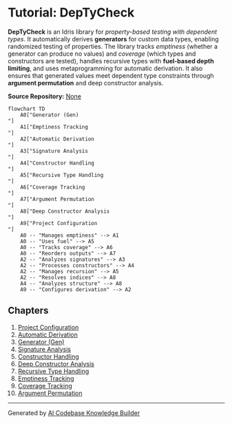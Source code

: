 # Tutorial: DepTyCheck

**DepTyCheck** is an Idris library for *property-based testing with dependent types*. 
It automatically derives **generators** for custom data types, enabling randomized testing of properties.
The library tracks *emptiness* (whether a generator can produce no values) and *coverage* (which types and constructors are tested),
handles recursive types with **fuel-based depth limiting**, and uses metaprogramming for automatic derivation.
It also ensures that generated values meet dependent type constraints through **argument permutation** and deep constructor analysis.


**Source Repository:** [None](None)

```mermaid
flowchart TD
    A0["Generator (Gen)
"]
    A1["Emptiness Tracking
"]
    A2["Automatic Derivation
"]
    A3["Signature Analysis
"]
    A4["Constructor Handling
"]
    A5["Recursive Type Handling
"]
    A6["Coverage Tracking
"]
    A7["Argument Permutation
"]
    A8["Deep Constructor Analysis
"]
    A9["Project Configuration
"]
    A0 -- "Manages emptiness" --> A1
    A0 -- "Uses fuel" --> A5
    A0 -- "Tracks coverage" --> A6
    A0 -- "Reorders outputs" --> A7
    A2 -- "Analyzes signatures" --> A3
    A2 -- "Processes constructors" --> A4
    A2 -- "Manages recursion" --> A5
    A2 -- "Resolves indices" --> A8
    A4 -- "Analyzes structure" --> A8
    A9 -- "Configures derivation" --> A2
```

## Chapters

1. [Project Configuration
](01_project_configuration_.md)
2. [Automatic Derivation
](02_automatic_derivation_.md)
3. [Generator (Gen)
](03_generator__gen__.md)
4. [Signature Analysis
](04_signature_analysis_.md)
5. [Constructor Handling
](05_constructor_handling_.md)
6. [Deep Constructor Analysis
](06_deep_constructor_analysis_.md)
7. [Recursive Type Handling
](07_recursive_type_handling_.md)
8. [Emptiness Tracking
](08_emptiness_tracking_.md)
9. [Coverage Tracking
](09_coverage_tracking_.md)
10. [Argument Permutation
](10_argument_permutation_.md)


---

Generated by [AI Codebase Knowledge Builder](https://github.com/The-Pocket/Tutorial-Codebase-Knowledge)